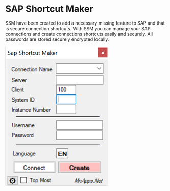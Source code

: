  # SAP Shortcut Maker
SSM have been created to add a necessary missing feature to SAP and that is secure connection shortcuts. With SSM you can manage your SAP connections and create connections shortcuts easily and securely. All passwords are stored securely encrypted locally.

![Sap Shortcut Maker](https://github.com/MnAppsNet/SAPShortcutMaker/raw/master/SSM.PNG)
